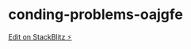 # conding-problems-oajgfe

[Edit on StackBlitz ⚡️](https://stackblitz.com/edit/conding-problems-oajgfe)